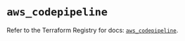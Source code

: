 # `aws_codepipeline`

Refer to the Terraform Registry for docs: [`aws_codepipeline`](https://registry.terraform.io/providers/hashicorp/aws/5.46.0/docs/resources/codepipeline).
